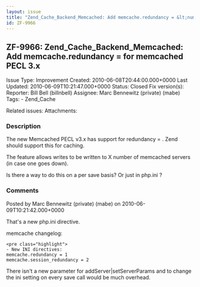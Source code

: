 ```yaml
---
layout: issue
title: "Zend_Cache_Backend_Memcached: Add memcache.redundancy = &lt;num&gt; for memcached PECL 3.x"
id: ZF-9966
---
```


ZF-9966: Zend\_Cache\_Backend\_Memcached: Add memcache.redundancy = <num> for memcached PECL 3.x
------------------------------------------------------------------------------------------------

 Issue Type: Improvement Created: 2010-06-08T20:44:00.000+0000 Last Updated: 2010-06-09T10:21:47.000+0000 Status: Closed Fix version(s): 
 Reporter:  Bill Bell (billnbell)  Assignee:  Marc Bennewitz (private) (mabe)  Tags: - Zend\_Cache
 
 Related issues: 
 Attachments: 
### Description

The new Memcached PECL v3.x has support for redundancy = . Zend should support this for caching.

The feature allows writes to be written to X number of memcached servers (in case one goes down).

Is there a way to do this on a per save basis? Or just in php.ini ?

 

 

### Comments

Posted by Marc Bennewitz (private) (mabe) on 2010-06-09T10:21:42.000+0000

That's a new php.ini directive.

memcache changelog:

 
    <pre class="highlight">
    - New INI directives:
    memcache.redundancy = 1
    memcache.session_redundancy = 2


There isn't a new parameter for addServer|setServerParams and to change the ini setting on every save call would be much overhead.

 

 